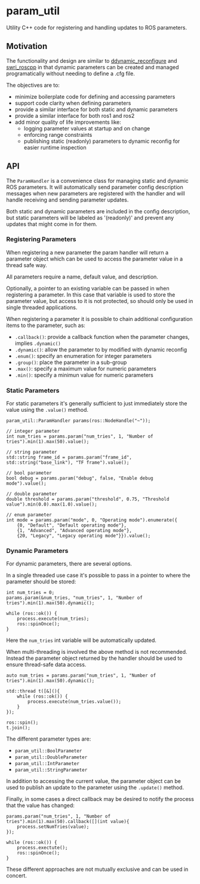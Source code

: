 # param_util

Utility C++ code for registering and handling updates to ROS parameters.

## Motivation

The functionality and design are similar to [ddynamic_reconfigure](https://github.com/pal-robotics/ddynamic_reconfigure)
and [swri_roscpp](https://github.com/swri-robotics/marti_common/tree/master/swri_roscpp#dynamic-parameters)
in that dynamic parameters can be created and managed programatically without
needing to define a .cfg file.

The objectives are to:
  - minimize boilerplate code for defining and accessing parameters
  - support code clarity when defining parameters
  - provide a similar interface for both static and dynamic parameters
  - provide a similar interface for both ros1 and ros2
  - add minor quality of life improvements like:
     - logging parameter values at startup and on change
     - enforcing range constraints
     - publishing static (readonly) parameters to dynamic reconfig for easier runtime inspection

## API

The `ParamHandler` is a convenience class for managing static and dynamic ROS 
parameters.  It will automatically send parameter config description messages
when new parameters are registered with the handler and will handle receiving
and sending parameter updates.

Both static and dynamic parameters are included in the config description,
but static parameters will be labeled as '(readonly)' and prevent any updates
that might come in for them.

### Registering Parameters

When registering a new parameter the param handler will return a parameter
object which can be used to access the parameter value in a thread safe way.

All parameters require a name, default value, and description.

Optionally, a pointer to an existing variable can be passed in when registering
a parameter.  In this case that variable is used to store the parameter value, 
but access to it is not protected, so should only be used in single threaded
applications.
 
When registering a parameter it is possible to chain additional configuration
items to the parameter, such as:
  - `.callback()`: provide a callback function when the parameter changes, implies `.dynamic()`
  - `.dynamic()`: allow the parameter to by modified with dynamic reconfig
  - `.enum()`: specify an enumeration for integer parameters
  - `.group()`: place the parameter in a sub-group
  - `.max()`: specify a maximum value for numeric parameters
  - `.min()`: specify a minimun value for numeric parameters

### Static Parameters

For static parameters it's generally sufficient to just immediately store the 
value using the `.value()` method.

```
param_util::ParamHandler params(ros::NodeHandle("~"));

// integer parameter
int num_tries = params.param("num_tries", 1, "Number of tries").min(1).max(50).value();

// string parameter
std::string frame_id = params.param("frame_id", std::string("base_link"), "TF frame").value();

// bool parameter
bool debug = params.param("debug", false, "Enable debug mode").value();

// double parameter
double threshold = params.param("threshold", 0.75, "Threshold value").min(0.0).max(1.0).value();

// enum parameter
int mode = params.param("mode", 0, "Operating mode").enumerate({
    {0, "Default", "Default operating mode"},
    {1, "Advanced", "Advanced operating mode"},
    {20, "Legacy", "Legacy operating mode"}}).value();
```

### Dynamic Parameters

For dynamic parameters, there are several options.

In a single threaded use case it's possible to pass in a pointer to where the 
parameter should be stored:

```
int num_tries = 0;
params.param(&num_tries, "num_tries", 1, "Number of tries").min(1).max(50).dynamic();

while (ros::ok()) {
    process.execute(num_tries);
    ros::spinOnce();
}

```

Here the `num_tries` int variable will be automatically updated.

When multi-threading is involved the above method is not recommended.  Instead
the parameter object returned by the handler should be used to ensure thread-safe
data access.

```
auto num_tries = params.param("num_tries", 1, "Number of tries").min(1).max(50).dynamic();

std::thread t([&](){
    while (ros::ok()) {
        process.execute(num_tries.value());
    }
});

ros::spin();
t.join();

```

The different parameter types are:
  - `param_util::BoolParameter`
  - `param_util::DoubleParameter`
  - `param_util::IntParameter`
  - `param_util::StringParameter`

In addition to accessing the current value, the parameter object can be used to 
publish an update to the parameter using the `.update()` method.

Finally, in some cases a direct callback may be desired to notify the process
that the value has changed:

```
params.param("num_tries", 1, "Number of tries").min(1).max(50).callback([](int value){
    process.setNumTries(value);
});

while (ros::ok()) {
    process.exectute();
    ros::spinOnce();
}
```

These different approaches are not mutually exclusive and can be used in concert.